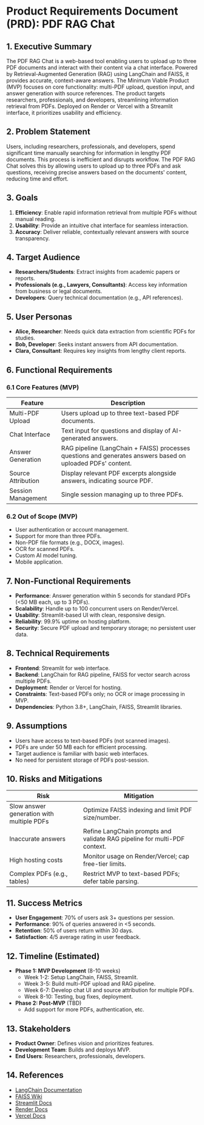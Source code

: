 # Product Requirements Document (PRD): PDF RAG Chat

## 1. Executive Summary
The PDF RAG Chat is a web-based tool enabling users to upload up to three PDF documents and interact with their content via a chat interface. Powered by Retrieval-Augmented Generation (RAG) using LangChain and FAISS, it provides accurate, context-aware answers. The Minimum Viable Product (MVP) focuses on core functionality: multi-PDF upload, question input, and answer generation with source references. The product targets researchers, professionals, and developers, streamlining information retrieval from PDFs. Deployed on Render or Vercel with a Streamlit interface, it prioritizes usability and efficiency.

## 2. Problem Statement
Users, including researchers, professionals, and developers, spend significant time manually searching for information in lengthy PDF documents. This process is inefficient and disrupts workflow. The PDF RAG Chat solves this by allowing users to upload up to three PDFs and ask questions, receiving precise answers based on the documents' content, reducing time and effort.

## 3. Goals
1. **Efficiency**: Enable rapid information retrieval from multiple PDFs without manual reading.
2. **Usability**: Provide an intuitive chat interface for seamless interaction.
3. **Accuracy**: Deliver reliable, contextually relevant answers with source transparency.

## 4. Target Audience
- **Researchers/Students**: Extract insights from academic papers or reports.
- **Professionals (e.g., Lawyers, Consultants)**: Access key information from business or legal documents.
- **Developers**: Query technical documentation (e.g., API references).

## 5. User Personas
- **Alice, Researcher**: Needs quick data extraction from scientific PDFs for studies.
- **Bob, Developer**: Seeks instant answers from API documentation.
- **Clara, Consultant**: Requires key insights from lengthy client reports.

## 6. Functional Requirements
### 6.1 Core Features (MVP)
| Feature | Description |
|---------|-------------|
| Multi-PDF Upload | Users upload up to three text-based PDF documents. |
| Chat Interface | Text input for questions and display of AI-generated answers. |
| Answer Generation | RAG pipeline (LangChain + FAISS) processes questions and generates answers based on uploaded PDFs' content. |
| Source Attribution | Display relevant PDF excerpts alongside answers, indicating source PDF. |
| Session Management | Single session managing up to three PDFs. |

### 6.2 Out of Scope (MVP)
- User authentication or account management.
- Support for more than three PDFs.
- Non-PDF file formats (e.g., DOCX, images).
- OCR for scanned PDFs.
- Custom AI model tuning.
- Mobile application.

## 7. Non-Functional Requirements
- **Performance**: Answer generation within 5 seconds for standard PDFs (<50 MB each, up to 3 PDFs).
- **Scalability**: Handle up to 100 concurrent users on Render/Vercel.
- **Usability**: Streamlit-based UI with clean, responsive design.
- **Reliability**: 99.9% uptime on hosting platform.
- **Security**: Secure PDF upload and temporary storage; no persistent user data.

## 8. Technical Requirements
- **Frontend**: Streamlit for web interface.
- **Backend**: LangChain for RAG pipeline, FAISS for vector search across multiple PDFs.
- **Deployment**: Render or Vercel for hosting.
- **Constraints**: Text-based PDFs only; no OCR or image processing in MVP.
- **Dependencies**: Python 3.8+, LangChain, FAISS, Streamlit libraries.

## 9. Assumptions
- Users have access to text-based PDFs (not scanned images).
- PDFs are under 50 MB each for efficient processing.
- Target audience is familiar with basic web interfaces.
- No need for persistent storage of PDFs post-session.

## 10. Risks and Mitigations
| Risk | Mitigation |
|------|------------|
| Slow answer generation with multiple PDFs | Optimize FAISS indexing and limit PDF size/number. |
| Inaccurate answers | Refine LangChain prompts and validate RAG pipeline for multi-PDF context. |
| High hosting costs | Monitor usage on Render/Vercel; cap free-tier limits. |
| Complex PDFs (e.g., tables) | Restrict MVP to text-based PDFs; defer table parsing. |

## 11. Success Metrics
- **User Engagement**: 70% of users ask 3+ questions per session.
- **Performance**: 90% of queries answered in <5 seconds.
- **Retention**: 50% of users return within 30 days.
- **Satisfaction**: 4/5 average rating in user feedback.

## 12. Timeline (Estimated)
- **Phase 1: MVP Development** (8-10 weeks)
  - Week 1-2: Setup LangChain, FAISS, Streamlit.
  - Week 3-5: Build multi-PDF upload and RAG pipeline.
  - Week 6-7: Develop chat UI and source attribution for multiple PDFs.
  - Week 8-10: Testing, bug fixes, deployment.
- **Phase 2: Post-MVP** (TBD)
  - Add support for more PDFs, authentication, etc.

## 13. Stakeholders
- **Product Owner**: Defines vision and prioritizes features.
- **Development Team**: Builds and deploys MVP.
- **End Users**: Researchers, professionals, developers.

## 14. References
- [LangChain Documentation](https://python.langchain.com/docs/get_started/introduction)
- [FAISS Wiki](https://github.com/facebookresearch/faiss/wiki)
- [Streamlit Docs](https://streamlit.io/docs)
- [Render Docs](https://render.com/docs)
- [Vercel Docs](https://vercel.com/docs)

